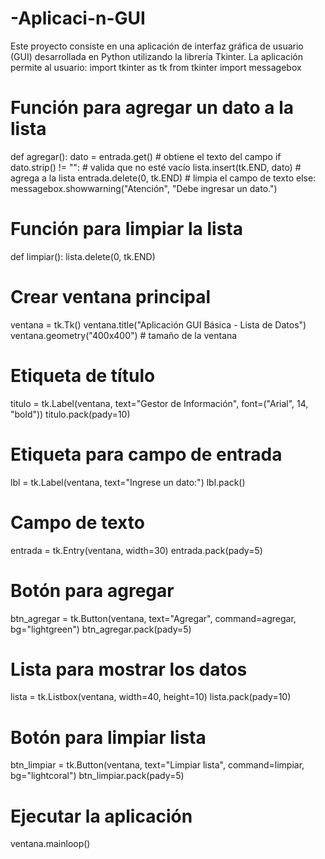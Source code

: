 # -Aplicaci-n-GUI
Este proyecto consiste en una aplicación de interfaz gráfica de usuario (GUI) desarrollada en Python utilizando la librería Tkinter. La aplicación permite al usuario:
import tkinter as tk
from tkinter import messagebox

# Función para agregar un dato a la lista
def agregar():
    dato = entrada.get()  # obtiene el texto del campo
    if dato.strip() != "":  # valida que no esté vacío
        lista.insert(tk.END, dato)  # agrega a la lista
        entrada.delete(0, tk.END)   # limpia el campo de texto
    else:
        messagebox.showwarning("Atención", "Debe ingresar un dato.")

# Función para limpiar la lista
def limpiar():
    lista.delete(0, tk.END)

# Crear ventana principal
ventana = tk.Tk()
ventana.title("Aplicación GUI Básica - Lista de Datos")
ventana.geometry("400x400")  # tamaño de la ventana

# Etiqueta de título
titulo = tk.Label(ventana, text="Gestor de Información", font=("Arial", 14, "bold"))
titulo.pack(pady=10)

# Etiqueta para campo de entrada
lbl = tk.Label(ventana, text="Ingrese un dato:")
lbl.pack()

# Campo de texto
entrada = tk.Entry(ventana, width=30)
entrada.pack(pady=5)

# Botón para agregar
btn_agregar = tk.Button(ventana, text="Agregar", command=agregar, bg="lightgreen")
btn_agregar.pack(pady=5)

# Lista para mostrar los datos
lista = tk.Listbox(ventana, width=40, height=10)
lista.pack(pady=10)

# Botón para limpiar lista
btn_limpiar = tk.Button(ventana, text="Limpiar lista", command=limpiar, bg="lightcoral")
btn_limpiar.pack(pady=5)

# Ejecutar la aplicación
ventana.mainloop()
